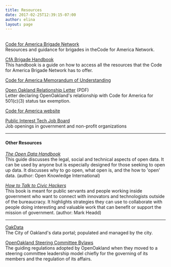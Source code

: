 ```yaml
---
title: Resources
date: 2017-02-25T12:39:15-07:00
author: elina
layout: page
---
```


<a href="https://brigade.codeforamerica.org/brigade/" target="_blank" rel="noopener noreferrer"><br /> Code for America Brigade Network</a>  
Resources and guidance for brigades in the<span style="font-weight: 400;">Code for America</span> Network.

[CfA Brigade Handbook](https://docs.google.com/document/d/16CL9TdmWV0hDY6c85PwtzUcu1VjeSeiDFD2CbtLKf7s/edit?usp=sharing)  
<span style="font-weight: 400;">This handbook is a guide on how to access all the resources that the Code for America Brigade Network has to offer. </span>

<a href="https://docs.google.com/document/d/1TtEWZ1-XY3WHJ9dU4KaMIjDx7wcFGw3lbM8O8iUt2Sw/" target="_blank" rel="noopener noreferrer">Code for America Memorandum of Understanding</a>

<a href="http://openoakland.org/wp-content/uploads/2018/01/Open-Oakland-Relationship-Letter.pdf" target="_blank" rel="noopener noreferrer">Open Oakland Relationship Letter</a> (PDF)  
Letter declaring OpenOakland's relationship with Code for America for 501(c)(3) status tax exemption.

[Code for America website](https://www.codeforamerica.org)

[Public Interest Tech Job Board](https://jobs.codeforamerica.org)  
Job openings in government and non-profit organizations

---

#### Other Resources

[_The Open Data Handbook_](http://opendatahandbook.org)<br />
This guide discusses the legal, social and technical aspects of open data. It can be used by anyone but is especially designed for those seeking to open up data. It discusses why to go open, what open is, and the how to 'open' data. (author: Open Knowledge International)

<p id="how-to-talk-to-civic-hackers">
  <em><a href="https://www.gitbook.com/book/mheadd/how-to-talk-to-civic-hackers/details">How to Talk to Civic Hackers</a> </em><br /> This book is meant for public servants and people working inside government who want to connect with innovators and technologists outside of the bureaucracy. It highlights strategies they can use to collaborate with people doing interesting and valuable work that can benefit or support the mission of government. (author: Mark Headd)
</p>

---

<!-- AL removed link to PRR resources -->

<a href="http://data.oaklandnet.com/" target="_blank" rel="noopener noreferrer">OakData<br /> </a>The City of Oakland's data portal; populated and managed by the city.

<a href="https://docs.google.com/document/d/1QR-fr1WnmXkZoVNmWnZ9drzfmaZoPkodEOx-PkExt94/" target="_blank" rel="noopener noreferrer"><span style="font-weight: 400;">OpenOakland Steering Committee Bylaws<br /> </span></a> The guiding regulations adopted by OpenOakland when they moved to a steering committee leadership model chiefly for the governing of its members and the regulation of its affairs.
